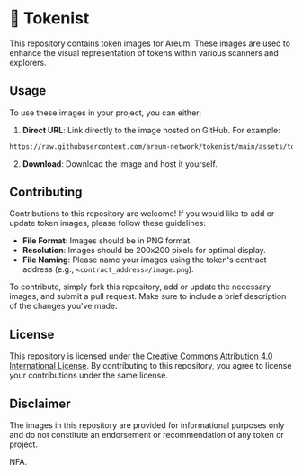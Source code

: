 # 💸 Tokenist

This repository contains token images for Areum. These images are used to enhance the visual representation of tokens within various scanners and explorers.

## Usage

To use these images in your project, you can either:

1. **Direct URL**: Link directly to the image hosted on GitHub. For example:

```sh
https://raw.githubusercontent.com/areum-network/tokenist/main/assets/tokens/<contract_address>/image.png
```

2. **Download**: Download the image and host it yourself.

## Contributing

Contributions to this repository are welcome! If you would like to add or update token images, please follow these guidelines:

- **File Format**: Images should be in PNG format.
- **Resolution**: Images should be 200x200 pixels for optimal display.
- **File Naming**: Please name your images using the token's contract address (e.g., `<contract_address>/image.png`).

To contribute, simply fork this repository, add or update the necessary images, and submit a pull request. Make sure to include a brief description of the changes you've made.

## License

This repository is licensed under the [Creative Commons Attribution 4.0 International License](https://creativecommons.org/licenses/by/4.0/). By contributing to this repository, you agree to license your contributions under the same license.

## Disclaimer

The images in this repository are provided for informational purposes only and do not constitute an endorsement or recommendation of any token or project.

NFA.
